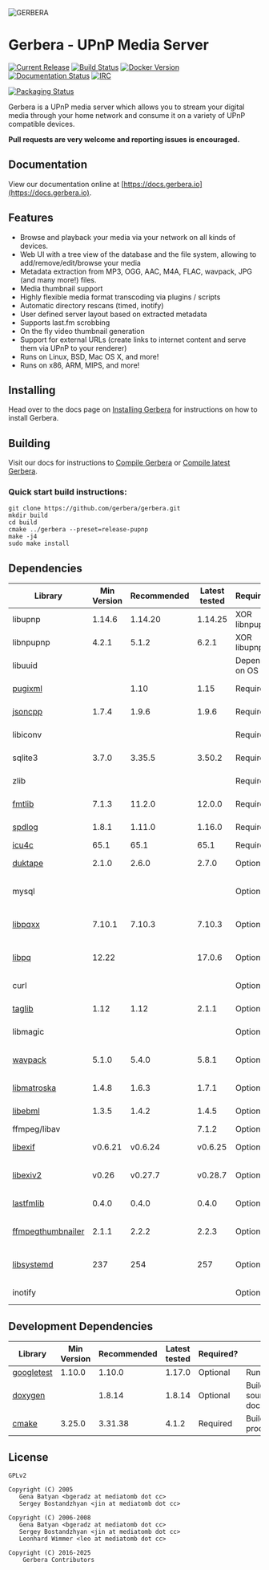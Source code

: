 <picture>
 <source media="(prefers-color-scheme: dark)" srcset="https://github.com/gerbera/gerbera/blob/master/artwork/logo-horiz-white.png?raw=true">
 <source media="(prefers-color-scheme: light)" srcset="https://github.com/gerbera/gerbera/blob/master/artwork/logo-horiz.png?raw=true">
 <img alt="GERBERA" src="https://github.com/gerbera/gerbera/blob/master/artwork/logo-horiz.png?raw=true" />
</picture>

# Gerbera - UPnP Media Server

[![Current Release](https://img.shields.io/github/release/gerbera/gerbera.svg?style=for-the-badge)](https://github.com/gerbera/gerbera/releases/latest) [![Build Status](https://img.shields.io/github/actions/workflow/status/gerbera/gerbera/ci.yml?style=for-the-badge&branch=master)](https://github.com/gerbera/gerbera/actions?query=workflow%3A%22CI+validation%22+branch%3Amaster) [![Docker Version](https://img.shields.io/docker/v/gerbera/gerbera?color=teal&label=docker&logoColor=white&sort=semver&style=for-the-badge)](https://hub.docker.com/r/gerbera/gerbera/tags?name=2.) [![Documentation Status](https://img.shields.io/readthedocs/gerbera?style=for-the-badge)](http://docs.gerbera.io/en/stable/?badge=stable) [![IRC](https://img.shields.io/badge/IRC-on%20libera.chat-orange.svg?style=for-the-badge)](https://web.libera.chat/?channels=#gerbera)

[![Packaging Status](https://repology.org/badge/tiny-repos/gerbera.svg?header=PACKAGES&style=for-the-badge)](https://repology.org/metapackage/gerbera/versions)

Gerbera is a UPnP media server which allows you to stream your digital media through your home network and consume it on a variety of UPnP compatible devices.

**Pull requests are very welcome and reporting issues is encouraged.**

## Documentation
View our documentation online at [https://docs.gerbera.io](https://docs.gerbera.io).

## Features
* Browse and playback your media via your network on all kinds of devices.
* Web UI with a tree view of the database and the file system, allowing to add/remove/edit/browse your media
* Metadata extraction from MP3, OGG, AAC, M4A, FLAC, wavpack, JPG (and many more!) files.
* Media thumbnail support
* Highly flexible media format transcoding via plugins / scripts
* Automatic directory rescans (timed, inotify)
* User defined server layout based on extracted metadata
* Supports last.fm scrobbing
* On the fly video thumbnail generation
* Support for external URLs (create links to internet content and serve them via UPnP to your renderer)
* Runs on Linux, BSD, Mac OS X, and more!
* Runs on x86, ARM, MIPS, and more!

## Installing
Head over to the docs page on [Installing Gerbera](https://docs.gerbera.io/en/stable/install.html) for instructions on
how to install Gerbera.

## Building
Visit our docs for instructions to [Compile Gerbera](https://docs.gerbera.io/en/stable/compile.html) or [Compile latest Gerbera](https://docs.gerbera.io/en/latest/compile.html).

### Quick start build instructions:
```
git clone https://github.com/gerbera/gerbera.git
mkdir build
cd build
cmake ../gerbera --preset=release-pupnp
make -j4
sudo make install
```

## Dependencies

| Library             | Min Version | Recommended | Latest tested        | Required?     | Note                       | Default  |
|---------------------|-------------|-------------|----------------------|---------------|----------------------------|----------|
| libupnp             | 1.14.6      | 1.14.20     | 1.14.25              | XOR libnpupnp | [pupnp]                    |          |
| libnpupnp           | 4.2.1       | 5.1.2       | 6.2.1                | XOR libupnp   | [npupnp]                   | Disabled |
| libuuid             |             |             |                      | Depends on OS | Not required on \*BSD      |          |
| [pugixml]           |             | 1.10        | 1.15                 | Required      | XML file and data support  |          |
| [jsoncpp]           | 1.7.4       | 1.9.6       | 1.9.6                | Required      | JSON data support          |          |
| libiconv            |             |             |                      | Required      | Charset conversion         |          |
| sqlite3             | 3.7.0       | 3.35.5      | 3.50.2               | Required      | Database storage           |          |
| zlib                |             |             |                      | Required      | Data compression           |          |
| [fmtlib]            | 7.1.3       | 11.2.0      | 12.0.0               | Required      | Fast string formatting     |          |
| [spdlog]            | 1.8.1       | 1.11.0      | 1.16.0               | Required      | Runtime logging            |          |
| [icu4c]             | 65.1        | 65.1        | 65.1                 | Required      | Transliteration            | Enabled  |
| [duktape]           | 2.1.0       | 2.6.0       | 2.7.0                | Optional      | Scripting Support          | Enabled  |
| mysql               |             |             |                      | Optional      | Alternate database storage | Disabled |
| [libpqxx]           | 7.10.1      | 7.10.3      | 7.10.3               | Optional      | Alternate database storage | Disabled |
| [libpq]             | 12.22       |             | 17.0.6               | Optional      | Alternate database storage | Disabled |
| curl                |             |             |                      | Optional      | Enables web services       | Enabled  |
| [taglib]            | 1.12        | 1.12        | 2.1.1                | Optional      | Audio tag support          | Enabled  |
| libmagic            |             |             |                      | Optional      | File type detection        | Enabled  |
| [wavpack]           | 5.1.0       | 5.4.0       | 5.8.1                | Optional      | WavPack metadata support   | Disabled |
| [libmatroska]       | 1.4.8       | 1.6.3       | 1.7.1                | Optional      | MKV metadata               | Enabled  |
| [libebml]           | 1.3.5       | 1.4.2       | 1.4.5                | Optional      | requird by [libmatroska]   | Enabled  |
| ffmpeg/libav        |             |             | 7.1.2                | Optional      | File metadata              | Disabled |
| [libexif]           | v0.6.21     | v0.6.24     | v0.6.25              | Optional      | JPEG Exif metadata         | Enabled  |
| [libexiv2]          | v0.26       | v0.27.7     | v0.28.7              | Optional      | Exif, IPTC, XMP metadata   | Disabled |
| [lastfmlib]         | 0.4.0       | 0.4.0       | 0.4.0                | Optional      | Enables scrobbling         | Disabled |
| [ffmpegthumbnailer] | 2.1.1       | 2.2.2       | 2.2.3                | Optional      | Generate video thumbnails  | Disabled |
| [libsystemd]        | 237         | 254         | 257                  | Optional      | Generate video thumbnails  | Disabled |
| inotify             |             |             |                      | Optional      | Efficient file monitoring  | Enabled  |

## Development Dependencies

| Library             | Min Version | Recommended | Latest tested | Required?     | Note                           | Default  |
|---------------------|-------------|-------------|---------------|---------------|--------------------------------|----------|
| [googletest]        | 1.10.0      | 1.10.0      | 1.17.0        | Optional      | Running tests                  | Disabled |
| [doxygen]           |             | 1.8.14      | 1.8.14        | Optional      | Building source documentation  | Disabled |
| [cmake]             | 3.25.0      | 3.31.38     | 4.1.2         | Required      | Build processing               | Enabled  |

## License

    GPLv2

    Copyright (C) 2005
       Gena Batyan <bgeradz at mediatomb dot cc>
       Sergey Bostandzhyan <jin at mediatomb dot cc>

    Copyright (C) 2006-2008
       Gena Batyan <bgeradz at mediatomb dot cc>
       Sergey Bostandzhyan <jin at mediatomb dot cc>
       Leonhard Wimmer <leo at mediatomb dot cc>

    Copyright (C) 2016-2025
        Gerbera Contributors

[cmake]: https://cmake.org/
[Docker Hub]: https://hub.docker.com/r/gerbera/gerbera
[duktape]: https://duktape.org
[doxygen]: https://github.com/doxygen/doxygen
[ffmpegthumbnailer]: https://github.com/dirkvdb/ffmpegthumbnailer
[fmtlib]: https://github.com/fmtlib/fmt
[googletest]: https://github.com/google/googletest
[icu4c]: https://github.com/unicode-org/icu
[jsoncpp]: https://github.com/open-source-parsers/jsoncpp
[lastfmlib]: https://github.com/dirkvdb/lastfmlib
[libebml]: https://github.com/Matroska-Org/libebml
[libexif]: https://github.com/libexif/libexif
[libexiv2]: https://github.com/Exiv2/exiv2
[libmatroska]: https://github.com/Matroska-Org/libmatroska
[libpqxx]: https://github.com/jtv/libpqxx
[libpq]: https://www.postgresql.org/download
[libsystemd]: https://github.com/systemd/systemd
[npupnp]: https://www.lesbonscomptes.com/upmpdcli/npupnp-doc/libnpupnp.html
[pugixml]: https://github.com/zeux/pugixml
[pupnp]: https://github.com/pupnp/pupnp
[spdlog]: https://github.com/gabime/spdlog
[taglib]: https://taglib.org/
[wavpack]: https://www.wavpack.com/
